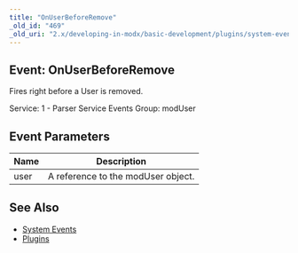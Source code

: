 ```yaml
---
title: "OnUserBeforeRemove"
_old_id: "469"
_old_uri: "2.x/developing-in-modx/basic-development/plugins/system-events/onuserbeforeremove"
---
```


## Event: OnUserBeforeRemove

Fires right before a User is removed.

Service: 1 - Parser Service Events 
Group: modUser

## Event Parameters

| Name | Description                        |
| ---- | ---------------------------------- |
| user | A reference to the modUser object. |

## See Also

- [System Events](extending-modx/plugins/system-events "System Events")
- [Plugins](extending-modx/plugins "Plugins")